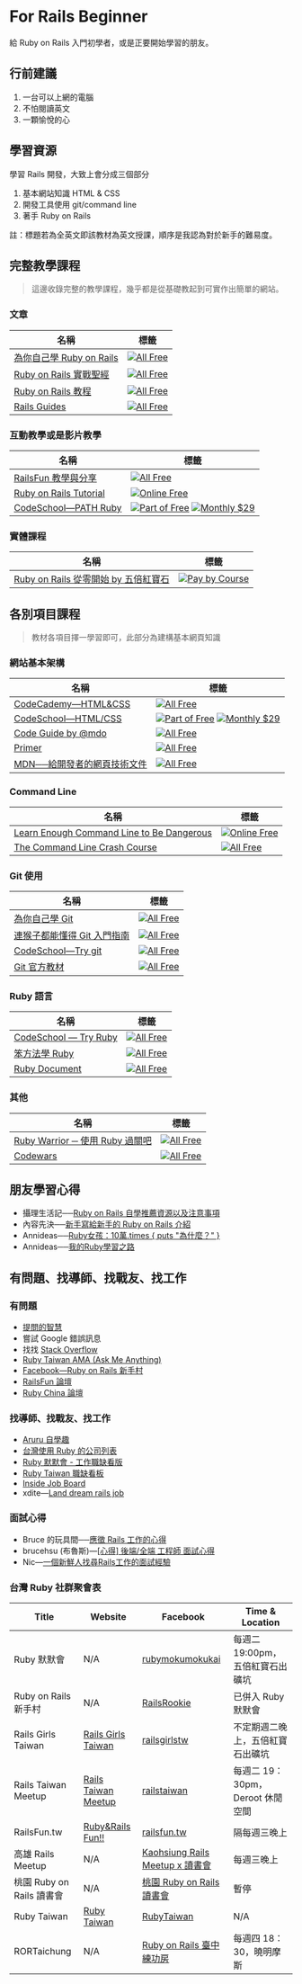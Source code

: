 # For Rails Beginner

給 Ruby on Rails 入門初學者，或是正要開始學習的朋友。


## 行前建議

1. 一台可以上網的電腦
2. 不怕閱讀英文
3. 一顆愉悅的心


## 學習資源

學習 Rails 開發，大致上會分成三個部分

1. 基本網站知識 HTML & CSS
2. 開發工具使用 git/command line
3. 著手 Ruby on Rails

註：標題若為全英文即該教材為英文授課，順序是我認為對於新手的難易度。


## 完整教學課程

> 這邊收錄完整的教學課程，幾乎都是從基礎教起到可實作出簡單的網站。

### 文章

名稱|標籤|
--- | ---
[為你自己學 Ruby on Rails](http://railsbook.tw/) | [![][All/Free]](http://railsbook.tw/)
[Ruby on Rails 實戰聖經](https://ihower.tw/rails4/) | [![][All/Free]](https://ihower.tw/rails4/)
[Ruby on Rails 教程](http://railstutorial-china.org/) | [![][All/Free]](http://railstutorial-china.org/)
[Rails Guides](http://guides.rubyonrails.org/) | [![][All/Free]](http://guides.rubyonrails.org/)

### 互動教學或是影片教學
名稱|標籤|
--- | ---
[RailsFun 教學與分享](https://www.youtube.com/playlist?list=PLJ6M-k9dQEQ3VsyOZQwjZ5GdjaLJH3eB_) | [![][All/Free]](https://www.youtube.com/playlist?list=PLJ6M-k9dQEQ3VsyOZQwjZ5GdjaLJH3eB_)
[Ruby on Rails Tutorial](https://www.railstutorial.org/) | [![][Online/Free]](https://www.railstutorial.org/)
[CodeSchool—PATH Ruby](https://www.codeschool.com/paths/ruby) | [![][Part of/Free]](https://www.codeschool.com/paths/ruby) [![][Monthly/$29]](https://www.codeschool.com/paths/ruby)

### 實體課程
名稱|標籤|
--- | ---
[Ruby on Rails 從零開始 by 五倍紅寶石](https://5xruby.tw/talks?category=ruby-on-rails) | [![][Pay by/Course]](https://5xruby.tw/talks?category=ruby-on-rails)


## 各別項目課程

> 教材各項目擇一學習即可，此部分為建構基本網頁知識

### 網站基本架構
名稱|標籤|
--- | ---
[CodeCademy—HTML&CSS](https://www.codecademy.com/learn/web) | [![][All/Free]](https://www.codecademy.com/learn/web)
[CodeSchool—HTML/CSS](https://www.codeschool.com/paths/html-css) | [![][Part of/Free]](https://www.codeschool.com/paths/html-css) [![][Monthly/$29]](https://www.codeschool.com/paths/html-css)
[Code Guide by @mdo](http://mdo.github.io/code-guide/) | [![][All/Free]](http://juanitofatas.com/code-guide/)
[Primer](http://primercss.io) | [![][All/Free]](http://primercss.io)
[MDN──給開發者的網頁技術文件](https://developer.mozilla.org/zh-TW/docs/Web) | [![][All/Free]](https://developer.mozilla.org/zh-TW/docs/Web)

### Command Line
名稱|標籤|
--- | ---
[Learn Enough Command Line to Be Dangerous](http://www.learnenough.com/command-line-tutorial) | [![][Online/Free]](http://www.learnenough.com/command-line-tutorial)
[The Command Line Crash Course](http://cli.learncodethehardway.org/book/) | [![][All/Free]](http://cli.learncodethehardway.org/book/)

### Git 使用
名稱|標籤|
--- | ---
[為你自己學 Git](https://gitbook.tw/) | [![][All/Free]](https://gitbook.tw/)
[連猴子都能懂得 Git 入門指南](https://backlogtool.com/git-guide/tw/) | [![][All/Free]](https://backlogtool.com/git-guide/tw/)
[CodeSchool—Try git](https://www.codeschool.com/courses/try-git) | [![][All/Free]](https://www.codeschool.com/courses/try-git)
[Git 官方教材](http://git-scm.com/book/zh/ch1-4.html) | [![][All/Free]](http://git-scm.com/book/zh/ch1-4.html)

### Ruby 語言
名稱|標籤|
--- | ---
[CodeSchool — Try Ruby](https://www.codeschool.com/courses/try-ruby) | [![][All/Free]](https://www.codeschool.com/courses/try-ruby)
[笨方法學 Ruby](http://lrthw.github.io/) | [![][All/Free]](http://lrthw.github.io/)
[Ruby Document](http://ruby-doc.org) | [![][All/Free]](http://ruby-doc.org)

### 其他
名稱|標籤|
--- | ---
[Ruby Warrior ─ 使用 Ruby 過關吧](https://www.bloc.io/ruby-warrior/#/) | [![][All/Free]](https://www.bloc.io/ruby-warrior/#/)
[Codewars](http://www.codewars.com/) | [![][All/Free]](http://www.codewars.com/)


## 朋友學習心得

- 攝理生活記──[Ruby on Rails 自學推薦資源以及注意事項](http://blog.cgmlife.net/posts/2014/04/12/recommended-ruby-on-rails-learning-resources)
- 內容先決──[新手寫給新手的 Ruby on Rails 介紹](http://disco26.logdown.com/posts/168410-novice-to-novice-ruby-on-rails-introduction)
- Annideas──[Ruby女孩：10萬.times { puts "為什麼？" }](http://blog.annideas.com/ironman7)
- Annideas──[我的Ruby學習之路](http://blog.annideas.com/2016/10/04/my-ruby-life/)


## 有問題、找導師、找戰友、找工作

### 有問題
  - [提問的智慧](https://github.com/ryanhanwu/How-To-Ask-Questions-The-Smart-Way)
  - 嘗試 Google 錯誤訊息
  - 找找 [Stack Overflow](http://stackoverflow.com/)
  - [Ruby Taiwan AMA (Ask Me Anything)](https://github.com/rubytaiwan/AMA)
  - [Facebook—Ruby on Rails 新手村](https://www.facebook.com/groups/RailsRookie/)
  - [RailsFun 論壇](http://railsfun.tw/)
  - [Ruby China 論壇](https://ruby-china.org/)

### 找導師、找戰友、找工作
  - [Aruru 自學趣](http://www.aruru.co/)
  - [台灣使用 Ruby 的公司列表](https://github.com/rubytaiwan/AMA/wiki/Companies)
  - [Ruby 默默會 - 工作職缺看版](https://github.com/5xRuby/mokumokukai)
  - [Ruby Taiwan 職缺看板](http://jobs.ruby.tw/)
  - [Inside Job Board](https://jobs.inside.com.tw/jobs/index?c=&k=ruby+rails)
  - xdite—[Land dream rails job](https://xdite.gitbooks.io/land-dream-rails-job/content/)

### 面試心得
  - Bruce 的玩具間──[應徵 Rails 工作的心得](http://toyroom.bruceli.net/tw/2014/02/26/my-experience-on-applying-rails-jobs.html)
  - brucehsu (布魯斯)—[[心得] 後端/全端 工程師 面試心得](https://www.ptt.cc/bbs/Soft_Job/M.1451756899.A.CC2.html)
  - Nic—[一個新鮮人找尋Rails工作的面試經驗](http://niclin.logdown.com/posts/413505-interview-experience)

### 台灣 Ruby 社群聚會表
Title | Website | Facebook | Time & Location |
----- | ------- | -------- | --------------- 
Ruby 默默會 | N/A | [rubymokumokukai](https://www.facebook.com/rubymokumokukai/) | 每週二 19:00pm，五倍紅寶石出礦坑
Ruby on Rails 新手村 | N/A | [RailsRookie](https://www.facebook.com/groups/RailsRookie/) | 已併入 Ruby 默默會
Rails Girls Taiwan | [Rails Girls Taiwan](http://railsgirls.tw/) | [railsgirlstw](https://www.facebook.com/railsgirlstw) | 不定期週二晚上，五倍紅寶石出礦坑
Rails Taiwan Meetup | [Rails Taiwan Meetup](http://www.meetup.com/rails-taiwan) | [railstaiwan](https://www.facebook.com/railstaiwan) | 每週二 19：30pm，Deroot 休閒空間
RailsFun.tw | [Ruby&Rails Fun!!](http://railsfun.tw/) | [railsfun.tw](https://www.facebook.com/groups/railsfun.tw/) | 隔每週三晚上
高雄 Rails Meetup | N/A | [Kaohsiung Rails Meetup x 讀書會](https://www.facebook.com/groups/569223303140308)| 每週三晚上
桃園 Ruby on Rails 讀書會 | N/A | [桃園 Ruby on Rails 讀書會](https://www.facebook.com/groups/tyror/) | 暫停
Ruby Taiwan | [Ruby Taiwan](https://ruby.tw) | [RubyTaiwan](https://www.facebook.com/groups/142197385837507/) | N/A
RORTaichung | N/A | [Ruby on Rails 臺中練功房](https://www.facebook.com/groups/RORTaichung/) | 每週四 18：30，曉明摩斯


[All/Free]: https://img.shields.io/badge/All-Free-green.svg?style=flat-square "All Free"
[Online/Free]: https://img.shields.io/badge/Online-Free-green.svg?style=flat-square "Online Free"
[Part of/Free]: https://img.shields.io/badge/Part_of-Free-green.svg?style=flat-square "Part of Free"
[Monthly/$29]: https://img.shields.io/badge/Monthly-$29-red.svg?style=flat-square "Monthly $29"
[Pay by/Course]: https://img.shields.io/badge/Pay_by-Course-red.svg?style=flat-square "Pay by Course"
